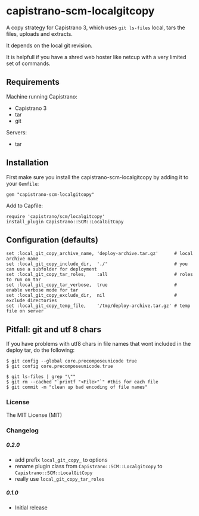 # capistrano-scm-localgitcopy

A copy strategy for Capistrano 3, which uses `git ls-files` local, tars the files, uploads and extracts.

It depends on the local git revision.

It is helpfull if you have a shred web hoster like netcup with a very limited set of commands.

## Requirements
Machine running Capistrano:

- Capistrano 3
- tar
- git

Servers:

- tar

## Installation
First make sure you install the capistrano-scm-localgitcopy by adding it to your `Gemfile`:

    gem "capistrano-scm-localgitcopy"

Add to Capfile:

    require 'capistrano/scm/localgitcopy'
    install_plugin Capistrano::SCM::LocalGitCopy

## Configuration (defaults)
```
set :local_git_copy_archive_name, 'deploy-archive.tar.gz'      # local archive name
set :local_git_copy_include_dir,  './'                         # you can use a subfolder for deployment
set :local_git_copy_tar_roles,    :all                         # roles to run on tar
set :local_git_copy_tar_verbose,  true                         # enable verbose mode for tar
set :local_git_copy_exclude_dir,  nil                          # exclude directories
set :local_git_copy_temp_file,    '/tmp/deploy-archive.tar.gz' # temp file on server
```

## Pitfall: git and utf 8 chars
If you have problems with utf8 chars in file names that wont included in the deploy tar, do the following:

```
$ git config --global core.precomposeunicode true
$ git config core.precomposeunicode.true

$ git ls-files | grep "\""
$ git rm --cached "`printf "<File>"`" #this for each file
$ git commit -m "clean up bad encoding of file names"

```

### License
The MIT License (MIT)

### Changelog
##### 0.2.0
- add prefix `local_git_copy_` to options
- rename plugin class from `Capistrano::SCM::Localgitcopy` to `Capistrano::SCM::LocalGitCopy`
- really use `local_git_copy_tar_roles`

##### 0.1.0
- Initial release
